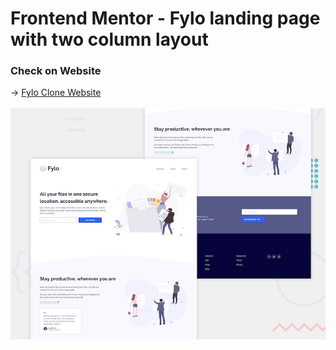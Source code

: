 # Frontend Mentor - Fylo landing page with two column layout


### Check on Website
<p> 
  →
  <a href="https://bc-fylo-landingpage.netlify.app/"> Fylo Clone Website
  <br />
  <br />
  <img src="./design/desktop-preview.jpg" alt"Fylo Clone Website"/>
  </a>
</p>
